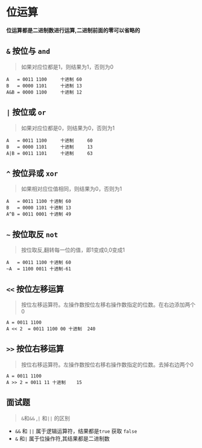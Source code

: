 # 位运算

**位运算都是二进制数进行运算,二进制前面的零可以省略的**

##  `&` 按位与 `and`

> 如果对应位都是1，则结果为1，否则为0

```
A	= 0011 1100		十进制 60
B	= 0000 1101		十进制 13
A&B	= 0000 1100		十进制 12
```

## `|` 按位或 `or`

> 如果对应位都是0，则结果为0，否则为1

```code
A	= 0011 1100 	十进制 	60
B	= 0000 1101 	十进制		13
A|B	= 0011 1101 	十进制		63
```

## `^` 按位异或 `xor`

> 如果相对应位值相同，则结果为0，否则为1

```code
A	= 0011 1100 十进制	60
B	= 0000 1101 十进制	13
A^B	= 0011 0001 十进制	49
```

## `~` 按位取反 `not`

> 按位取反,翻转每一位的值，即1变成0,0变成1

```
A	= 0011 1100 十进制	60
~A	= 1100 0011 十进制-61
```

## `<<` 按位左移运算

> 按位左移运算符。左操作数按位左移右操作数指定的位数。在右边添加两个0

```
A = 0011 1100
A << 2	= 0011 1100 00 十进制	240

```

## `>>` 按位右移运算

> 按位右移运算符。左操作数按位右移右操作数指定的位数。去掉右边两个0

```
A = 0011 1100
A >> 2 = 0011 11 十进制	15
```



## 面试题

> `&`和`&&` ,`|` 和`||` 的区别

- `&&` 和 `||` 属于逻辑运算符，结果都是`true` 获取 `false`
- `&` 和`|` 属于位操作符,其结果都是二进制数
